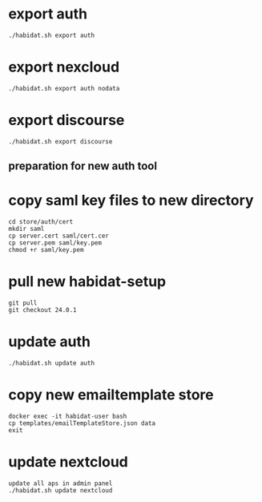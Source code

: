 # export auth

```
./habidat.sh export auth
```

# export nexcloud

```
./habidat.sh export auth nodata
```

# export discourse

```
./habidat.sh export discourse
```

## preparation for new auth tool

# copy saml key files to new directory

```
cd store/auth/cert
mkdir saml
cp server.cert saml/cert.cer
cp server.pem saml/key.pem
chmod +r saml/key.pem
```

# pull new habidat-setup

```
git pull
git checkout 24.0.1
```

# update auth

```
./habidat.sh update auth
```

# copy new emailtemplate store

```
docker exec -it habidat-user bash
cp templates/emailTemplateStore.json data
exit
```

# update nextcloud

```
update all aps in admin panel
./habidat.sh update nextcloud
```
